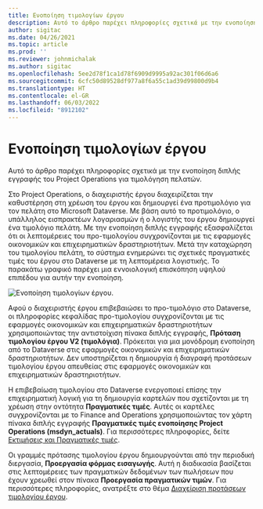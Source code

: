 ```yaml
---
title: Ενοποίηση τιμολογίων έργου
description: Αυτό το άρθρο παρέχει πληροφορίες σχετικά με την ενοποίηση διπλής εγγραφής του Project Operations για τιμολόγηση πελατών.
author: sigitac
ms.date: 04/26/2021
ms.topic: article
ms.prod: ''
ms.reviewer: johnmichalak
ms.author: sigitac
ms.openlocfilehash: 5ee2d78f1ca1d78f6909d9995a92ac301f06d6a6
ms.sourcegitcommit: 6cfc50d89528df977a8f6a55c1ad39d99800d9b4
ms.translationtype: HT
ms.contentlocale: el-GR
ms.lasthandoff: 06/03/2022
ms.locfileid: "8912102"
---
```

# <a name="project-invoice-integration"></a>Ενοποίηση τιμολογίων έργου

Αυτό το άρθρο παρέχει πληροφορίες σχετικά με την ενοποίηση διπλής εγγραφής του Project Operations για τιμολόγηση πελατών.

Στο Project Operations, ο διαχειριστής έργου διαχειρίζεται την καθυστέρηση στη χρέωση του έργου και δημιουργεί ένα προτιμολόγιο για τον πελάτη στο Microsoft Dataverse. Με βάση αυτό το προτιμολόγιο, ο υπάλληλος εισπρακτέων λογαριασμών ή ο λογιστής του έργου δημιουργεί ένα τιμολόγιο πελάτη. Με την ενοποίηση διπλής εγγραφής εξασφαλίζεται ότι οι λεπτομέρειες του προ-τιμολογίου συγχρονίζονται με τις εφαρμογές οικονομικών και επιχειρηματικών δραστηριοτήτων. Μετά την καταχώρηση του τιμολογίου πελάτη, το σύστημα ενημερώνει τις σχετικές πραγματικές τιμές του έργου στο Dataverse με τη λεπτομέρεια λογιστικής. Το παρακάτω γραφικό παρέχει μια εννοιολογική επισκόπηση υψηλού επιπέδου για αυτήν την ενοποίηση.

   ![Ενοποίηση τιμολογίων έργου.](./media/DW5Invoicing.png)

Αφού ο διαχειριστής έργου επιβεβαιώσει το προ-τιμολόγιο στο Dataverse, οι πληροφορίες κεφαλίδας προ-τιμολογίου συγχρονίζονται με τις εφαρμογές οικονομικών και επιχειρηματικών δραστηριοτήτων χρησιμοποιώντας την αντιστοίχιση πίνακα διπλής εγγραφής, **Πρόταση τιμολογίου έργου V2 (τιμολόγια)**. Πρόκειται για μια μονόδρομη ενοποίηση από το Dataverse στις εφαρμογές οικονομικών και επιχειρηματικών δραστηριοτήτων. Δεν υποστηρίζεται η δημιουργία ή διαγραφή προτάσεων τιμολογίου έργου απευθείας στις εφαρμογές οικονομικών και επιχειρηματικών δραστηριοτήτων.

Η επιβεβαίωση τιμολογίου στο Dataverse ενεργοποιεί επίσης την επιχειρηματική λογική για τη δημιουργία καρτελών που σχετίζονται με τη χρέωση στην οντότητα **Πραγματικές τιμές**. Αυτές οι καρτέλες συγχρονίζονται με το Finance and Operations χρησιμοποιώντας τον χάρτη πίνακα διπλής εγγραφής **Πραγματικές τιμές ενοποίησης Project Operations (msdyn\_actuals)**. Για περισσότερες πληροφορίες, δείτε [Εκτιμήσεις και Πραγματικές τιμές](resource-dual-write-estimates-actuals.md). 

Οι γραμμές πρότασης τιμολογίου έργου δημιουργούνται από την περιοδική διεργασία, **Προεργασία φόρμας εισαγωγής**. Αυτή η διαδικασία βασίζεται στις λεπτομέρειες των πραγματικών δεδομένων των πωλήσεων που έχουν χρεωθεί στον πίνακα **Προεργασία πραγματικών τιμών**. Για περισσότερες πληροφορίες, ανατρέξτε στο θέμα [Διαχείριση προτάσεων τιμολογίου έργου](../invoicing/format-update-project-invoice-proposals.md#create-project-invoice-proposals). 
